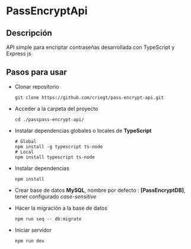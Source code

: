 # PassEncryptApi

## Descripción
API simple para encriptar contraseñas desarrollada con TypeScript y Express js

## Pasos para usar

* Clonar repositorio
    ```
    git clone https://github.com/criegt/pass-encrypt-api.git
    ```

* Acceder a la carpeta del proyecto
    ```
    cd ./passpass-encrypt-api/
    ```

* Instalar dependencias globales o locales de **TypeScript**
    ```npm
    # Global
    npm install -g typescript ts-node
    # Local
    npm install typescript ts-node
    ```

* Instalar dependencias
    ```
    npm install
    ```

* Crear base de datos **MySQL**, nombre por defecto : **[PassEncryptDB]**, tener configurado _case-sensitive_

* Hacer la migración a la base de datos
    ```
    npm run seq -- db:migrate
    ```
    
* Iniciar servidor
    ```
    npm run dev
    ```

